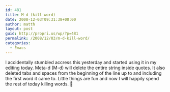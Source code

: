 ```yaml
---
id: 481
title: M-d (kill-word)
date: 2008-12-03T09:31:38+00:00
author: matth
layout: post
guid: http://propri.us/wp/?p=481
permalink: /2008/12/03/m-d-kill-word/
categories:
  - Emacs
---
```

I accidentally stumbled accress this yesterday and started using it in my editing today. Meta-d (M-d) will delete the entire string inside quotes. It also deleted tabs and spaces from the beginning of the line up to and including the first word it came to. Little things are fun and now I will happily spend the rest of today killing words. 🙂